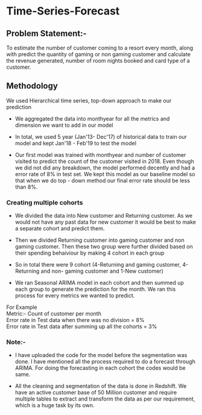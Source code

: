 # Time-Series-Forecast

Problem Statement:-
----------------
To estimate the number of customer coming to a resort every month, along with predict the quantity of gaming or non gaming customer and calculate the revenue generated, number of room nights booked and card type of a customer.

## Methodology ##
We used Hierarchical time series, top-down approach to make our prediction

* We aggregated the data into monthyear for all the metrics and dimension we want to add in our model

* In total, we used 5 year (Jan'13- Dec'17) of historical data to train our model and kept Jan'18 - Feb'19 to test the model  

* Our first model was trained with monthyear and number of customer visited to predict the count of the customer visited in 2018. Even though we did not did any breakdown, the model performed decently and had a error rate of 8% in test set. We kept this model as our baseline model so that when we do top - down method our final error rate should be less than 8%.

### Creating multiple cohorts 

* We divided the data into New customer and Returning customer. As we would not have any past data for new customer it would be best to make a separate cohort and predict them.

* Then we divided Returning customer into gaming customer and non gaming customer. Then these two group were further divided based on their spending behaiviour by making 4 cohort in each group

* So in total there were 9 cohort (4-Returning and gaming customer, 4-Returning and non- gaming customer and 1-New customer)

* We ran Seasonal ARIMA model in each cohort and then summed up each group to generate the prediction for the month. We ran this process for every metrics we wanted to predict.

For Example <br />
Metric:- Count of customer per month <br />
Error rate in Test data when there was no division = 8% <br />
Error rate in Test data after summing up all the cohorts = 3% <br />

### Note:-

* I have uploaded the code for the model before the segmentation was done. I have mentioned all the process required to do a forecast through ARIMA. For doing the forecasting in each cohort the codes would be same.

* All the cleaning and segmentation of the data is done in Redshift. We have an active customer base of 50 Million customer and require multiple tables to extract and transform the data as per our requirement, which is a huge task by its own.

